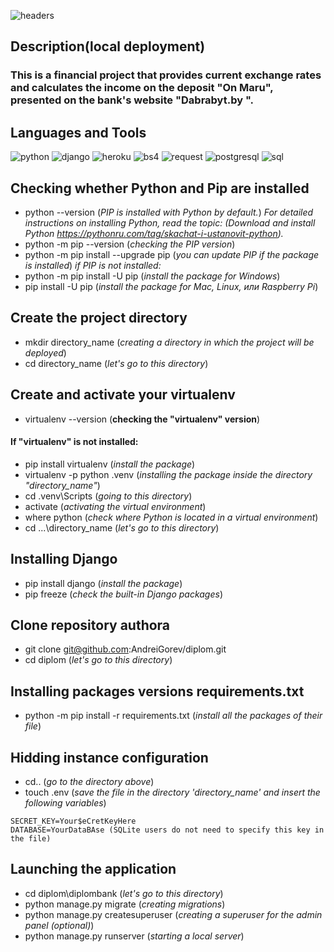 ![headers](https://github.com/AndreiGorev/diplom/blob/main/assets/headerbank.png)

## Description(local deployment)

### This is a financial project that provides current exchange rates and calculates the income on the deposit "On Maru", presented on the bank's website "Dabrabyt.by ".

## Languages and Tools

![python](https://img.shields.io/badge/-Python-090909?style=for-the-badge&logo=python&logoColor=00BBBB)
![django](https://img.shields.io/badge/-Django-090909?style=for-the-badge&logo=django&logoColor=00BBBB)
![heroku](https://img.shields.io/badge/-Heroku-090909?style=for-the-badge&logo=heroku&logoColor=00BBBB)
![bs4](https://img.shields.io/badge/-BeautifulSoup4-090909?style=for-the-badge&logo=beautifulsoup4&logoColor=00BBBB)
![request](https://img.shields.io/badge/-Request-090909?style=for-the-badge&logo=request&logoColor=00BBBB)
![postgresql](https://img.shields.io/badge/-PostgreSQL-090909?style=for-the-badge&logo=postgresql&logoColor=00BBBB)
![sql](https://img.shields.io/badge/-SQL-090909?style=for-the-badge&logo=sql&logoColor=00BBBB)


## Checking whether Python and Pip are installed
* python --version (_PIP is installed with Python by default._)
_For detailed instructions on installing Python, read the topic: (Download and install Python https://pythonru.com/tag/skachat-i-ustanovit-python)._
* python -m pip --version (_checking the PIP version_)
* python -m pip install --upgrade pip (_you can update PIP if the package is installed_)
_if PIP is not installed:_
* python -m pip install -U pip (_install the package for Windows_)
* pip install -U pip (_install the package for Mac, Linux, или Raspberry Pi_)



## Create the project directory
* mkdir directory_name (_creating a directory in which the project will be deployed_)
* cd directory_name (_let's go to this directory_)

## Create and activate your virtualenv
* virtualenv --version (__checking the "virtualenv" version__)
#### If "virtualenv" is not installed:
* pip install virtualenv (_install the package_)
* virtualenv -p python .venv (_installing the package inside the directory "directory_name"_)
* cd .venv\Scripts (_going to this directory_)
* activate (_activating the virtual environment_)
* where python (_check where Python is located in a virtual environment_)
* cd ...\directory_name (_let's go to this directory_)

## Installing Django
* pip install django (_install the package_)
* pip freeze (_check the built-in Django packages_)

## Clone repository authora
* git clone git@github.com:AndreiGorev/diplom.git
* cd diplom (_let's go to this directory_)

## Installing packages versions requirements.txt
* python -m pip install -r requirements.txt (_install all the packages of their file_)

## Hidding instance configuration
* cd.. (_go to the directory above_)
* touch .env (_save the file in the directory 'directory_name' and insert the following variables_)
```
SECRET_KEY=Your$eCretKeyHere 
DATABASE=YourDataBAse (SQLite users do not need to specify this key in the file)
```
## Launching the application
* cd diplom\diplombank (_let's go to this directory_)
* python manage.py migrate (_creating migrations_)
* python manage.py createsuperuser (_creating a superuser for the admin panel (optional)_)
* python manage.py runserver (_starting a local server_)






